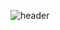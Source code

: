 ![header](https://capsule-render.vercel.app/api?type=waving&height=200&section=header&text=John%20Doe&fontSize=90&fontAlign=70&fontAlignY=40&color=0:e2af76,100:c980a9)



<!--
**leeenzang/leeenzang** is a ✨ _special_ ✨ repository because its `README.md` (this file) appears on your GitHub profile.

Here are some ideas to get you started:

- 🔭 I’m currently working on ...
- 🌱 I’m currently learning ...
- 👯 I’m looking to collaborate on ...
- 🤔 I’m looking for help with ...
- 💬 Ask me about ...
- 📫 How to reach me: ...
- 😄 Pronouns: ...
- ⚡ Fun fact: ...
-->
